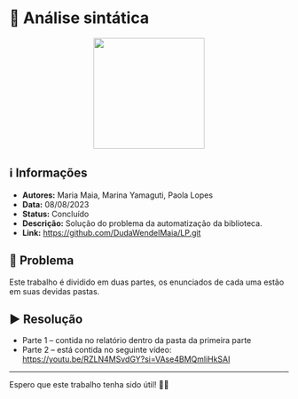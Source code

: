 # 🔎 Análise sintática

<div align="center"> 
<img width="200" height="200" src="https://media.tenor.com/mqvLadAFFtMAAAAi/thinking-about-question-mark.gif">
</div>

## ℹ️ Informações
- **Autores:** Maria Maia, Marina Yamaguti, Paola Lopes
- **Data:** 08/08/2023
- **Status:** Concluído
- **Descrição:** Solução do problema da automatização da biblioteca.
- **Link:** https://github.com/DudaWendelMaia/LP.git

## 🎯 Problema
Este trabalho é dividido em duas partes, os enunciados de cada uma estão em suas devidas pastas.

## ▶️ Resolução

- Parte 1 – contida no relatório dentro da pasta da primeira parte
- Parte 2 – está contida no seguinte vídeo: https://youtu.be/RZLN4MSvdGY?si=VAse4BMQmliHkSAI

---

Espero que este trabalho tenha sido útil! 🚀🌟
